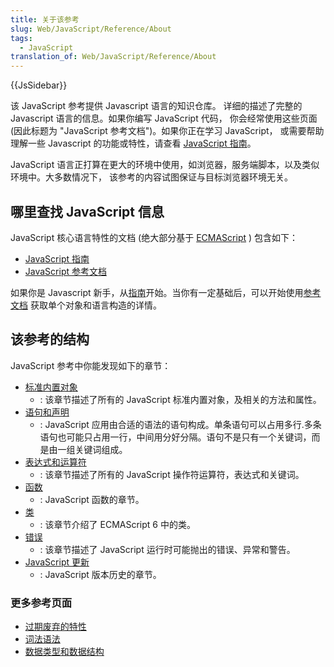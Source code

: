 ```yaml
---
title: 关于该参考
slug: Web/JavaScript/Reference/About
tags:
  - JavaScript
translation_of: Web/JavaScript/Reference/About
---
```

{{JsSidebar}}

该 JavaScript 参考提供 Javascript 语言的知识仓库。 详细的描述了完整的 Javascript 语言的信息。如果你编写 JavaScript 代码， 你会经常使用这些页面 (因此标题为 "JavaScript 参考文档")。如果你正在学习 JavaScript， 或需要帮助理解一些 Javascript 的功能或特性，请查看 [JavaScript 指南](/zh-CN/docs/Web/JavaScript/Guide)。

JavaScript 语言正打算在更大的环境中使用，如浏览器，服务端脚本，以及类似环境中。大多数情况下， 该参考的内容试图保证与目标浏览器环境无关。

## 哪里查找 JavaScript 信息

JavaScript 核心语言特性的文档 (绝大部分基于 [ECMAScript](/zh-CN/docs/Web/JavaScript/Language_Resources) ) 包含如下：

- [JavaScript 指南](/zh-CN/docs/Web/JavaScript/Guide)
- [JavaScript 参考文档](/zh-CN/docs/Web/JavaScript/Reference)

如果你是 Javascript 新手，从[指南](/zh-CN/docs/Web/JavaScript/Guide)开始。当你有一定基础后，可以开始使用[参考文档](/zh-CN/docs/Web/JavaScript/Reference) 获取单个对象和语言构造的详情。

## 该参考的结构

JavaScript 参考中你能发现如下的章节：

- [标准内置对象](/zh-CN/docs/Web/JavaScript/Reference/Global_Objects)
  - : 该章节描述了所有的 JavaScript 标准内置对象，及相关的方法和属性。
- [语句和声明](/zh-CN/docs/Web/JavaScript/Reference/Statements)
  - : JavaScript 应用由合适的语法的语句构成。单条语句可以占用多行.多条语句也可能只占用一行，中间用分好分隔。语句不是只有一个关键词，而是由一组关键词组成。
- [表达式和运算符](/zh-CN/docs/Web/JavaScript/Reference/Operators)
  - : 该章节描述了所有的 JavaScript 操作符运算符，表达式和关键词。
- [函数](/zh-CN/docs/Web/JavaScript/Reference/Functions)
  - : JavaScript 函数的章节。
- [类](/zh-CN/docs/Web/JavaScript/Reference/Classes)
  - : 该章节介绍了 ECMAScript 6 中的类。
- [错误](https://developer.mozilla.org/en-US/docs/Web/JavaScript/Reference/Errors)
  - : 该章节描述了 JavaScript 运行时可能抛出的错误、异常和警告。
- [JavaScript 更新](/zh-CN/docs/Web/JavaScript/New_in_JavaScript)
  - : JavaScript 版本历史的章节。

### 更多参考页面

- [过期废弃的特性](/en-US/docs/Web/JavaScript/Reference/Deprecated_and_obsolete_features)
- [词法语法](/en-US/docs/Web/JavaScript/Reference/Lexical_grammar)
- [数据类型和数据结构](/en-US/docs/Web/JavaScript/Data_structures)
